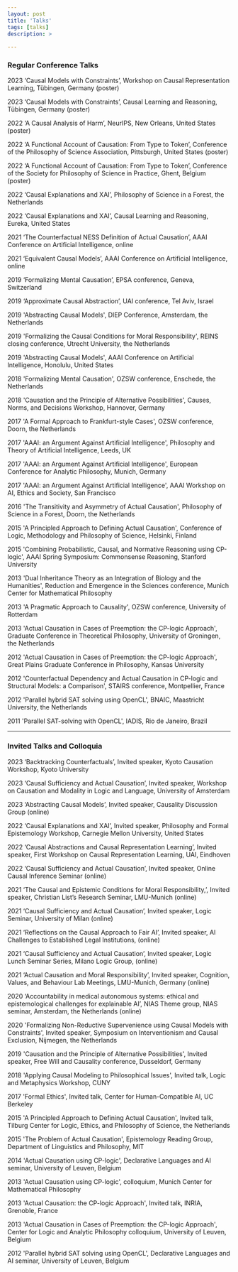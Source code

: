 ```yaml
---
layout: post
title: 'Talks'
tags: [talks]
description: >
  
---
```



### Regular Conference Talks

2023 ‘Causal Models with Constraints’, Workshop on Causal Representation Learning, Tübingen, Germany (poster)

2023 ‘Causal Models with Constraints’, Causal Learning and Reasoning, Tübingen, Germany (poster)

2022 ‘A Causal Analysis of Harm’, NeurIPS, New Orleans, United States (poster)

2022 ‘A Functional Account of Causation: From Type to Token’, Conference of the Philosophy of Science Association, Pittsburgh, United States (poster)

2022 ‘A Functional Account of Causation: From Type to Token’, Conference of the Society for Philosophy of Science in Practice, Ghent, Belgium (poster)

2022 ‘Causal Explanations and XAI’, Philosophy of Science in a Forest, the Netherlands

2022 ‘Causal Explanations and XAI’, Causal Learning and Reasoning, Eureka, United States

2021 ‘The Counterfactual NESS Definition of Actual Causation’, AAAI Conference on Artificial Intelligence, online

2021 ‘Equivalent Causal Models’, AAAI Conference on Artificial Intelligence, online 

2019 ‘Formalizing Mental Causation’, EPSA conference, Geneva, Switzerland

2019 ‘Approximate Causal Abstraction’, UAI conference, Tel Aviv, Israel

2019 'Abstracting Causal Models', DIEP Conference, Amsterdam, the Netherlands

2019 'Formalizing the Causal Conditions for Moral Responsibility', REINS closing conference, Utrecht University, the Netherlands

2019 'Abstracting Causal Models', AAAI Conference on Artificial Intelligence, Honolulu, United States

2018 'Formalizing Mental Causation', OZSW conference, Enschede, the Netherlands

2018 'Causation and the Principle of Alternative Possibilities', Causes, Norms, and Decisions Workshop, Hannover, Germany

2017 'A Formal Approach to Frankfurt-style Cases', OZSW conference, Doorn, the Netherlands

2017 'AAAI: an Argument Against Artificial Intelligence', Philosophy and Theory of Artificial Intelligence, Leeds, UK

2017 'AAAI: an Argument Against Artificial Intelligence', European Conference for Analytic Philosophy, Munich, Germany

2017  'AAAI: an Argument Against Artificial Intelligence', AAAI Workshop on AI, Ethics and Society, San Francisco

2016  'The Transitivity and Asymmetry of Actual Causation', Philosophy of Science in a Forest, Doorn, the Netherlands

2015  'A Principled Approach to Defining Actual Causation', Conference of Logic, Methodology and Philosophy of Science, Helsinki, Finland

2015  'Combining Probabilistic, Causal, and Normative Reasoning using CP-logic', AAAI Spring Symposium: Commonsense Reasoning, Stanford University

2013  'Dual Inheritance Theory as an Integration of Biology and the Humanities', Reduction and Emergence in the Sciences conference, Munich Center for Mathematical Philosophy

2013  'A Pragmatic Approach to Causality', OZSW conference, University of Rotterdam

2013  'Actual Causation in Cases of Preemption: the CP-logic Approach', Graduate Conference in Theoretical Philosophy, University of Groningen, the Netherlands

2012  'Actual Causation in Cases of Preemption: the CP-logic Approach', Great Plains Graduate Conference in Philosophy, Kansas University

2012  'Counterfactual Dependency and Actual Causation in CP-logic and Structural Models: a Comparison', STAIRS conference, Montpellier, France

2012  'Parallel hybrid SAT solving using OpenCL', BNAIC, Maastricht University, the Netherlands

2011  'Parallel SAT-solving with OpenCL', IADIS, Rio de Janeiro, Brazil


***

### Invited Talks and Colloquia

2023 ‘Backtracking Counterfactuals’, Invited speaker, Kyoto Causation Workshop, Kyoto University

2023 ‘Causal Sufficiency and Actual Causation’, Invited speaker, Workshop on Causation and Modality in Logic and Language, University of Amsterdam

2023 ‘Abstracting Causal Models’, Invited speaker, Causality Discussion Group (online)

2022 ‘Causal Explanations and XAI’, Invited speaker, Philosophy and Formal Epistemology Workshop, Carnegie Mellon University, United States

2022 ‘Causal Abstractions and Causal Representation Learning’, Invited speaker, First Workshop on Causal Representation Learning, UAI, Eindhoven

2022 ‘Causal Sufficiency and Actual Causation’, Invited speaker, Online Causal Inference Seminar (online)

2021 ‘The Causal and Epistemic Conditions for Moral Responsibility,’, Invited speaker, Christian List’s Research Seminar, LMU-Munich (online)

2021 ‘Causal Sufficiency and Actual Causation’, Invited speaker, Logic Seminar, University of Milan (online)

2021 ‘Reflections on the Causal Approach to Fair AI’, Invited speaker, AI Challenges to Established Legal Institutions, (online)

2021 ‘Causal Sufficiency and Actual Causation’, Invited speaker, Logic Lunch Seminar Series, Milano Logic Group, (online)

2021 ‘Actual Causation and Moral Responsibility’, Invited speaker, Cognition, Values, and Behaviour Lab Meetings, LMU-Munich, Germany (online)

2020 ‘Accountability in medical autonomous systems: ethical and epistemological challenges for explainable AI’, NIAS Theme group, NIAS seminar, Amsterdam, the Netherlands (online)

2020 'Formalizing Non-Reductive Supervenience using Causal Models with Constraints', Invited speaker, Symposium on Interventionism and Causal Exclusion, Nijmegen, the Netherlands

2019 'Causation and the Principle of Alternative Possibilities', Invited speaker, Free Will and Causality conference, Dusseldorf, Germany

2018 'Applying Causal Modeling to Philosophical Issues', Invited talk, Logic and Metaphysics Workshop, CUNY  

2017  'Formal Ethics', Invited talk, Center for Human-Compatible AI, UC Berkeley

2015  'A Principled Approach to Defining Actual Causation', Invited talk, Tilburg Center for Logic, Ethics, and Philosophy of Science, the Netherlands

2015  'The Problem of Actual Causation', Epistemology Reading Group, Department of Linguistics and Philosophy, MIT

2014  'Actual Causation using CP-logic', Declarative Languages and AI seminar, University of Leuven, Belgium

2013  'Actual Causation using CP-logic', colloquium, Munich Center for Mathematical Philosophy

2013  'Actual Causation: the CP-logic Approach', Invited talk, INRIA, Grenoble, France

2013  'Actual Causation in Cases of Preemption: the CP-logic Approach', Center for Logic and Analytic Philosophy colloquium, University of Leuven, Belgium

2012  'Parallel hybrid SAT solving using OpenCL', Declarative Languages and AI seminar, University of Leuven, Belgium
